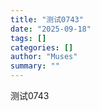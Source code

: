 ```yaml
---
title: "测试0743"
date: "2025-09-18"
tags: []
categories: []
author: "Muses"
summary: ""
---
```


测试0743